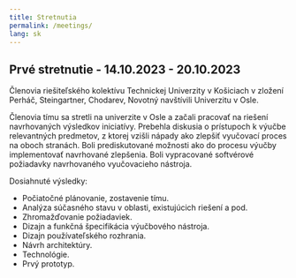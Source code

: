 ```yaml
---
title: Stretnutia
permalink: /meetings/
lang: sk
---
```



## Prvé stretnutie - 14.10.2023 - 20.10.2023 

Členovia riešiteľského kolektívu Technickej Univerzity v Košiciach v zložení Perháč, Steingartner, Chodarev, Novotný navštívili Univerzitu v Osle. 

Členovia tímu sa stretli na univerzite v Osle a začali pracovať na riešení navrhovaných výsledkov iniciatívy. Prebehla diskusia o prístupoch k výučbe relevantných predmetov, z ktorej vzišli nápady ako zlepšiť vyučovací proces na oboch stranách. Boli prediskutované možnosti ako do procesu výučby implementovať navrhované zlepšenia. Boli vypracované softvérové požiadavky navrhovaného vyučovacieho nástroja.

Dosiahnuté výsledky:

- Počiatočné plánovanie, zostavenie tímu.
- Analýza súčasného stavu v oblasti, existujúcich riešení a pod.
- Zhromažďovanie požiadaviek.
- Dizajn a funkčná špecifikácia výučbového nástroja.
- Dizajn používateľského rozhrania.
- Návrh architektúry.
- Technológie.
- Prvý prototyp.


